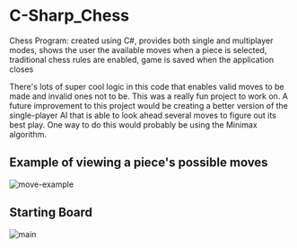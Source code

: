 # C-Sharp_Chess
Chess Program: created using C#, provides both single and multiplayer modes, shows the user the available moves when a piece is selected, traditional chess rules are enabled, game is saved when the application closes

There's lots of super cool logic in this code that enables valid moves to be made and invalid ones not to be. This was a really fun project to work on. A future improvement to this project would be creating a better version of the single-player AI that is able to look ahead several moves to figure out its best play. One way to do this would probably be using the Minimax algorithm.

## Example of viewing a piece's possible moves
![move-example](https://user-images.githubusercontent.com/55119481/200202749-13368aa7-dcc1-4286-93df-d0ee6a8aa43c.jpg)


## Starting Board
![main](https://user-images.githubusercontent.com/55119481/200202760-374fa74d-3070-4ef9-9e44-f1a095c7c5ea.jpg)
